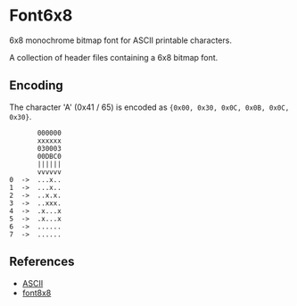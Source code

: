 # Font6x8

6x8 monochrome bitmap font for ASCII printable characters.

A collection of header files containing a 6x8 bitmap font.

## Encoding

The character 'A' (0x41 / 65) is encoded as `{0x00, 0x30, 0x0C, 0x0B, 0x0C, 0x30}`.

```text
       000000
       xxxxxx
       030003
       00DBC0
       ||||||
       vvvvvv
0  ->  ...x..
1  ->  ...x..
2  ->  ..x.x.
3  ->  ..xxx.
4  ->  .x...x
5  ->  .x...x
6  ->  ......
7  ->  ......
```

## References

- [ASCII](https://en.wikipedia.org/wiki/ASCII)
- [font8x8](https://github.com/dhepper/font8x8)
